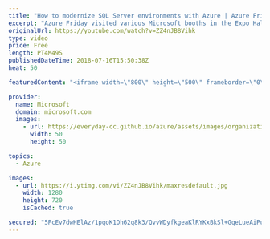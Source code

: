 ```yaml
---
title: "How to modernize SQL Server environments with Azure | Azure Friday at Build 2018"
excerpt: "Azure Friday visited various Microsoft booths in the Expo Hall at Build 2018 to learn what's new. In this episode, Lara Rubbelke gets an update on SQL Database Migration Service from Kevin Farlee.  For more information, see:  • SQL Database Migration Service https://aka.ms/azfr/419/01  • What is the"
originalUrl: https://youtube.com/watch?v=ZZ4nJB8Vihk
type: video
price: Free
length: PT4M49S
publishedDateTime: 2018-07-16T15:50:38Z
heat: 50

featuredContent: "<iframe width=\"800\" height=\"500\" frameborder=\"0\" src=\"https://www.youtube.com/embed/ZZ4nJB8Vihk\" allow=\"accelerometer; autoplay; encrypted-media; gyroscope; picture-in-picture\" allowfullscreen></iframe>"

provider:
  name: Microsoft
  domain: microsoft.com
  images:
    - url: https://everyday-cc.github.io/azure/assets/images/organizations/microsoft.com-50x50.jpg
      width: 50
      height: 50

topics:
  - Azure

images:
  - url: https://i.ytimg.com/vi/ZZ4nJB8Vihk/maxresdefault.jpg
    width: 1280
    height: 720
    isCached: true

secured: "5PcEv7dwHElAz/1pqoK1Oh62q8k3/QvvWDyfkgeaKlRYKxBkSl+GqeLueAiPu6wMLNfQTzRVWfH/A3JBc+vKGL7lIElfT1uCvKlXcy135+CPaPONq0+9GB+i9+WieSuAnrDDVqMvTZ+1iOf1NM75gUyQ1lFf62Wgx2rI4JDMdUvSzoSMV+4GlnOXh/3CWVZM4F5HACmWWzX5FIzxwuYWt7pUvF19gZWYc38Zde+ZpccfwEmAEqLuof+0dqTHFGSiI36n4HpG4SgU+cP9ljYoVXAMwx5moq12UpLjpkCk2FhoY1vJLv4L/RdTrYw/LwWMSsjwHstE/ntDZKBlNQPT1vNP5U9zNn9dTeCrhFZxF/tQMUs9FhtTKueP38eeVqI8k9ibipso+dWXW/YKoFLtpw/u47jNd30EdyU+37STTBM=;LVcL8qGtHDpmze80lGF+FQ=="
---
```


